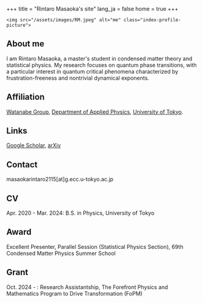 +++
title = "Rintaro Masaoka's site"
lang_ja = false
home = true
+++

~~~
<img src="/assets/images/RM.jpeg" alt="me" class="index-profile-picture">
~~~

## About me
I am Rintaro Masaoka, a master's student in condensed matter theory and statistical physics.
My research focuses on quantum phase transitions, with a particular interest in quantum critical phenomena characterized by frustration-freeness and nontrivial dynamical exponents.

## Affiliation

[Watanabe Group](https://sites.google.com/view/watanabegroup/home?authuser=0), 
[Department of Applied Physics](https://www.ap.t.u-tokyo.ac.jp/), 
[University of Tokyo](https://www.u-tokyo.ac.jp/ja/index.html).


## Links

[Google Scholar](https://scholar.google.com/citations?user=qoSWWasAAAAJ&hl=en), 
[arXiv](https://arxiv.org/search/advanced?advanced=&terms-0-operator=AND&terms-0-term=Rintaro+Masaoka&terms-0-field=author&classification-physics=y&classification-physics_archives=all&classification-include_cross_list=include&date-filter_by=all_dates&date-year=&date-from_date=&date-to_date=&date-date_type=submitted_date&abstracts=show&size=100&order=-announced_date_first)

## Contact

masaokarintaro2115[at]g.ecc.u-tokyo.ac.jp

## CV

Apr. 2020 - Mar. 2024: B.S. in Physics, University of Tokyo

## Award

Excellent Presenter, Parallel Session (Statistical Physics Section), 69th Condensed Matter Physics Summer School

## Grant

Oct. 2024 - : Research Assistantship, The Forefront Physics and Mathematics Program to Drive Transformation (FoPM)